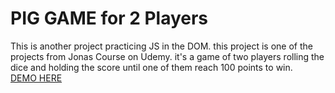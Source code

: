 # PIG GAME for 2 Players
 This is another project practicing JS in the DOM. this project is one of the projects from Jonas Course on Udemy. it's a game of two players rolling the dice and holding the score until one of them reach 100 points to win.
<br/>
 <a href="https://alil0l.github.io/PIG-GAME-for-2-Players/">DEMO HERE</a>
